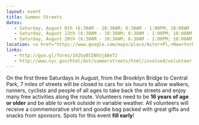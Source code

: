 ```yaml
---
layout: event
title: Summer Streets
dates:
   - Saturday, August 6th (6:30AM - 10:30AM; 6:30AM - 1:00PM; 10:00AM - 1:30PM)
   - Saturday, August 13th (6:30AM - 10:30AM; 6:30AM - 1:00PM; 10:00AM - 1:30PM)
   - Saturday, August 20th (6:30AM - 10:30AM; 6:30AM - 1:00PM; 10:00AM - 1:30PM)
location: <a href="https://www.google.com/maps/place/Astor+Pl,+New+York,+NY+10003/@40.72983,-73.9914232,17z/data=!3m1!4b1!4m5!3m4!1s0x89c2599bb1beab97:0x9434cad8e9358d95!8m2!3d40.72983!4d-73.9914232">Astor Place</a> and/or Soho
links: 
   - http://goo.gl/forms/16ZGyB5INkVjA8eT2
   - http://www.nyc.gov/html/dot/summerstreets/html/involved/volunteer.shtml
---
```

On the first three Saturdays in August, from the Brooklyn Bridge to Central Park, 7 miles of streets will be closed to cars for six hours to allow walkers, runners, cyclists and people of all ages to take back the streets and enjoy many free activities along the route. Volunteers need to be <b>16 years of age or older</b> and be able to work outside in variable weather. All volunteers will receive a commemorative shirt and goodie bag packed with great gifts and snacks from sponsors. Spots for this event <b>fill early</b>!
